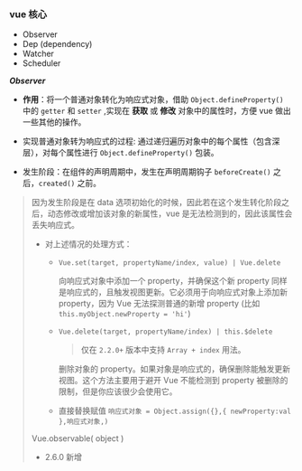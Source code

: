 ### vue 核心

- Observer
- Dep (dependency)
- Watcher
- Scheduler

_**Observer**_

- **作用**：将一个普通对象转化为响应式对象，借助 `Object.defineProperty()` 中的 `getter` 和 `setter` ,实现在 **获取** 或 **修改** 对象中的属性时，方便 vue 做出一些其他的操作。

- 实现普通对象转为响应式的过程: 通过递归遍历对象中的每个属性（包含深层），对每个属性进行 `Object.defineProperty()` 包装。

- 发生阶段：在组件的声明周期中，发生在声明周期钩子 `beforeCreate()` 之后，`created()` 之前。

> 因为发生阶段是在 data 选项初始化的时候，因此若在这个发生转化阶段之后，动态修改或增加该对象的新属性，vue 是无法检测到的，因此该属性会丢失响应式。
>
> - 对上述情况的处理方式：
>
>   - `Vue.set(target, propertyName/index, value) | Vue.delete`
>
>     向响应式对象中添加一个 property，并确保这个新 property 同样是响应式的，且触发视图更新。它必须用于向响应式对象上添加新 property，因为 Vue 无法探测普通的新增 property (比如 `this.myObject.newProperty = 'hi'`)
>
>   - `Vue.delete(target, propertyName/index) | this.$delete`
>
>     > 仅在 `2.2.0+` 版本中支持 `Array + index` 用法。
>
>     删除对象的 property。如果对象是响应式的，确保删除能触发更新视图。这个方法主要用于避开 Vue 不能检测到 property 被删除的限制，但是你应该很少会使用它。
>
>   - 直接替换赋值 `响应式对象 = Object.assign({},{ newProperty:val },响应式对象,)`
>
> Vue.observable( object )
>
> - 2.6.0 新增
